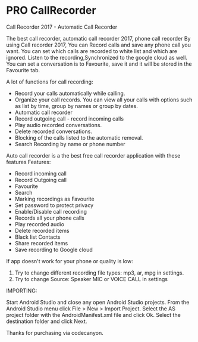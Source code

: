# PRO CallRecorder


Call Recorder 2017 - Automatic Call Recorder

The best call recorder, automatic call recorder 2017, phone call recorder
By using Call recorder 2017, You can Record calls and save any phone call you want. 
You can set which calls are recorded to white list and which are ignored. 
Listen to the recording,Synchronized to the google cloud as well.
You can set a conversation is to Favourite, save it and it will be stored in the Favourite tab. 

A lot of functions for call recording:
- Record your calls automatically while calling.
- Organize your call records. You can view all your calls with options such as list by time, group by names or group by dates.
- Automatic call recorder 
- Record outgoing call - record incoming calls
- Play audio recorded conversations.
- Delete recorded conversations.
- Blocking of the calls listed to the automatic removal.
- Search Recording by name or phone number

Auto call recorder is a the best free call recorder application with these features
Features:
- Record incoming call
- Record Outgoing call
- Favourite
- Search
- Marking recordings as Favourite
- Set password to protect privacy
- Enable/Disable call recording
- Records all your phone calls
- Play recorded audio
- Delete recorded items
- Black list Contacts
- Share recorded items
- Save recording to Google cloud

If app doesn't work for your phone or quality is low:
1. Try to change different recording file types: mp3, ar, mpg in settings.
2. Try to change Source: Speaker MIC or VOICE CALL in settings

IMPORTING:

Start Android Studio and close any open Android Studio projects.
From the Android Studio menu click File > New > Import Project.
Select the AS project folder with the AndroidManifest.xml file and click Ok.
Select the destination folder and click Next.

Thanks for purchasing via codecanyon.